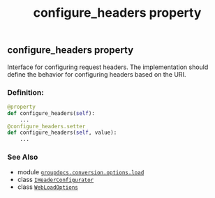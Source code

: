 ﻿---
title: configure_headers property
second_title: GroupDocs.Conversion for Python via .NET API References
description: 
type: docs
weight: 50
url: /python-net/groupdocs.conversion.options.load/webloadoptions/configure_headers/
is_root: false
---

## configure_headers property


Interface for configuring request headers. The implementation should define the behavior for configuring headers based on the URI.
### Definition:
```python
@property
def configure_headers(self):
    ...
@configure_headers.setter
def configure_headers(self, value):
    ...
```

### See Also
* module [`groupdocs.conversion.options.load`](../../)
* class [`IHeaderConfigurator`](/conversion/python-net/groupdocs.conversion.options.load/iheaderconfigurator)
* class [`WebLoadOptions`](/conversion/python-net/groupdocs.conversion.options.load/webloadoptions)
